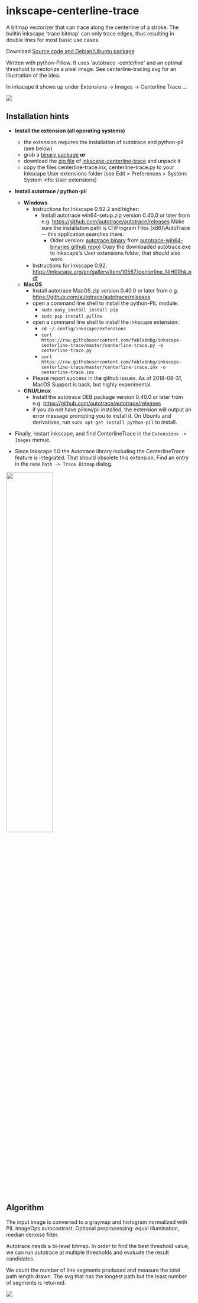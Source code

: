 inkscape-centerline-trace
=========================

A bitmap vectorizer that can trace along the centerline of a stroke. The builtin inkscape 'trace bitmap' can only trace edges, thus resulting in double lines for most basic use cases.

Download <a href="https://github.com/fablabnbg/inkscape-centerline-trace/releases">Source code and Debian/Ubuntu package</a>

Written with python-Pillow. 
It uses 'autotrace -centerline' and an optimal threshold to vectorize a pixel image.
See centerline-tracing.svg for an illustration of the idea.

In inkscape it shows up under Extensions -> Images -> Centerline Trace ...

<a href="https://raw.githubusercontent.com/fablabnbg/inkscape-centerline-trace/master/centerline-trace-poster.svg"><img src="https://raw.githubusercontent.com/fablabnbg/inkscape-centerline-trace/master/centerline-trace-poster.png" /></a>

Installation hints
------------------
* **Install the extension (all operating systems)**
    * the extension requires the installation of autotrace and python-pil (see below)
    * grab a [binary package](https://github.com/fablabnbg/inkscape-centerline-trace/releases) **or**
    * download the [zip file](https://github.com/fablabnbg/inkscape-centerline-trace/archive/master.zip) of [inkscape-centerline-trace](https://github.com/fablabnbg/inkscape-centerline-trace) and unpack it
    * copy the files centerline-trace.inx, centerline-trace.py to your Inkscape User extensions folder (see Edit > Preferences > System: System info: User extensions)
* **Install autotrace / python-pil**
    * **Windows**
        * Instructions for Inkscape 0.92.2 and higher: 
            * Install autotrace win64-setup.zip version 0.40.0 or later from e.g. https://github.com/autotrace/autotrace/releases
              Make sure the installation path is C:\Program Files (x86)\AutoTrace -- this application searches there.
              - Older version: [autotrace binary](https://github.com/scottvr/autotrace-win64-binaries/raw/master/bin/autotrace.exe) from [autotrace-win64-binaries github repo](https://github.com/scottvr/autotrace-win64-binaries))
                Copy the downloaded autotrace.exe to Inkscape's User extensions folder, that should also work.
        * Instructions for Inkscape 0.92: https://inkscape.org/en/gallery/item/10567/centerline_NIH0Rhk.pdf
    * **MacOS**
        * Install autotrace MacOS.zip version 0.40.0 or later from e.g. https://github.com/autotrace/autotrace/releases
        * open a command line shell to install the python-PIL module:
          + `sudo easy_install install pip`
          + `sudo pip install pillow`
        * open a command line shell to install the inkscape extension:
          + `cd ~/.config/inkscape/extensions`
          + `curl https://raw.githubusercontent.com/fablabnbg/inkscape-centerline-trace/master/centerline-trace.py -o centerline-trace.py`
          + `curl https://raw.githubusercontent.com/fablabnbg/inkscape-centerline-trace/master/centerline-trace.inx -o centerline-trace.inx`
        * Please report success in the github issues. As of 2018-08-31, MacOS Support is back, but highly experimental.
    * **GNU/Linux**      
        * Install the autotrace DEB package version 0.40.0 or later from e.g. https://github.com/autotrace/autotrace/releases
        * if you do not have pillow/pil installed, the extension will output an error message prompting you to install it. On Ubuntu and derivatives, run `sudo apt-get install python-pil` to install.
        
* Finally, restart inkscape, and find CenterlineTrace in the `Extensions -> Images` menue.
* Since Inkscape 1.0 the Autotrace library including the CenterlineTrace feature is integrated. That should obsolete this extension. Find an entry in the new `Path -> Trace Bitmap` dialog.

<a href="https://raw.githubusercontent.com/fablabnbg/inkscape-centerline-trace/master/testdata/20190528_195103.jpg"><img src="https://raw.githubusercontent.com/fablabnbg/inkscape-centerline-trace/master/centerline-trace/testdata/20190528_195103.jpg" width="50%"/></a>


Algorithm
---------
The input image is converted to a graymap and histogram normalized with PIL.ImageOps.autocontrast.
Optional preprocessing: equal illumination, median denoise filter.

Autotrace needs a bi-level bitmap. In order to find the
best threshold value, we can run autotrace at multiple thresholds
and evaluate the result candidates.

We count the number of line segments produced and 
measure the total path length drawn.
The svg that has the longest path but the least number of
segments is returned.

<a href="https://raw.githubusercontent.com/fablabnbg/inkscape-centerline-trace/master/testdata/3-images.svg"><img src="https://raw.githubusercontent.com/fablabnbg/inkscape-centerline-trace/master/centerline-trace-3-images-done.png" /></a>
